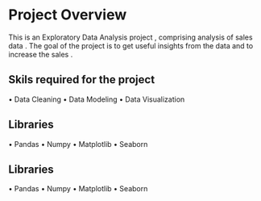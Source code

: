 
# Project Overview 

This is an Exploratory Data Analysis project , comprising analysis of sales data . The goal of the project is to get useful insights from the data and to increase the sales .












## Skils required for the project
• Data Cleaning 
• Data Modeling
• Data Visualization 

## Libraries 
• Pandas 
• Numpy 
• Matplotlib 
• Seaborn
## Libraries 
• Pandas 
• Numpy 
• Matplotlib 
• Seaborn